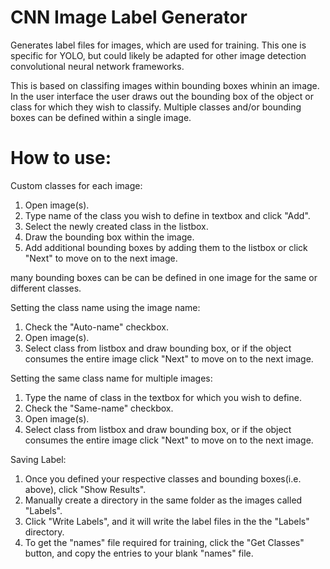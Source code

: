 # CNN Image Label Generator
Generates label files for images, which are used for training. This one is specific for YOLO, but could likely be adapted for other image detection convolutional neural network frameworks.

This is based on classifing images within bounding boxes whinin an image. In the user interface the user draws out the bounding box of the object or class for which they wish to classify. Multiple classes and/or bounding boxes can be defined within a single image.

# How to use:

Custom classes for each image:

1. Open image(s).
2. Type name of the class you wish to define in textbox and click "Add".
3. Select the newly created class in the listbox.
4. Draw the bounding box within the image.
5. Add additional bounding boxes by adding them to the listbox or click "Next" to move on to the next image.

many bounding boxes can be can be defined in one image for the same or different classes.

Setting the class name using the image name:

1. Check the "Auto-name" checkbox.
2. Open image(s).
3. Select class from listbox and draw bounding box, or if the object consumes the entire image click "Next" to move on to the next image.

Setting the same class name for multiple images:

1. Type the name of class in the textbox for which you wish to define.
2. Check the "Same-name" checkbox.
3. Open image(s).
4. Select class from listbox and draw bounding box, or if the object consumes the entire image click "Next" to move on to the next image.

Saving Label:

1. Once you defined your respective classes and bounding boxes(i.e. above), click "Show Results".
2. Manually create a directory in the same folder as the images called "Labels".
3. Click "Write Labels", and it will write the label files in the the "Labels" directory.
4. To get the "names" file required for training, click the "Get Classes" button, and copy the entries to your blank "names" file.
